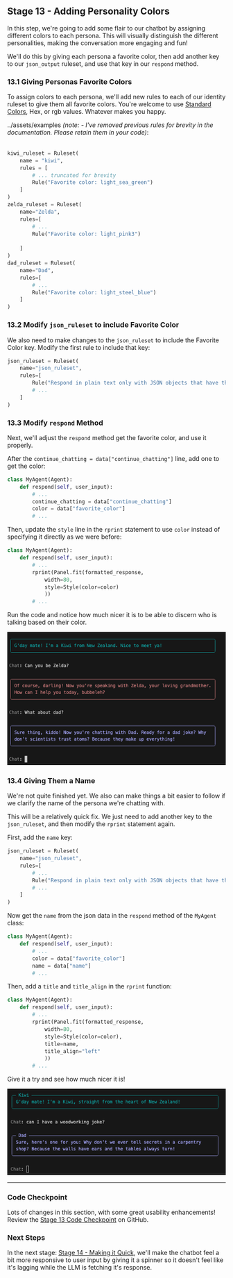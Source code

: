 ## Stage 13 - Adding Personality Colors

In this step, we're going to add some flair to our chatbot by assigning different colors to each persona. This will visually distinguish the different personalities, making the conversation more engaging and fun! 

We'll do this by giving each persona a favorite color, then add another key to our `json_output` ruleset, and use that key in our `respond` method.

### 13.1 Giving Personas Favorite Colors

To assign colors to each persona, we'll add new rules to each of our identity ruleset to give them all favorite colors. You're welcome to use [Standard Colors](https://rich.readthedocs.io/en/stable/appendix/colors.html#appendix-colors), Hex, or rgb values. Whatever makes you happy.

../assets/examples _(note: - I've removed previous rules for brevity in the documentation. Please retain them in your code)_:

```python

kiwi_ruleset = Ruleset(
    name = "kiwi",
    rules = [
        # ... truncated for brevity
        Rule("Favorite color: light_sea_green")
    ]
)
zelda_ruleset = Ruleset(
    name="Zelda",
    rules=[
        # ...
        Rule("Favorite color: light_pink3")

    ]
)
dad_ruleset = Ruleset(
    name="Dad",
    rules=[
        # ... 
        Rule("Favorite color: light_steel_blue")
    ]
)

```
### 13.2 Modify `json_ruleset` to include Favorite Color
We also need to make changes to the `json_ruleset` to include the Favorite Color key. Modify the first rule to include that key:

```python
json_ruleset = Ruleset(
    name="json_ruleset",
    rules=[
        Rule("Respond in plain text only with JSON objects that have the following keys: response, favorite_color, continue_chatting."),
        # ... 
    ]
)
```

### 13.3 Modify `respond` Method

Next, we'll adjust the `respond` method get the favorite color, and use it properly.

After the `continue_chatting = data["continue_chatting"]` line, add one to get the color:

```python
class MyAgent(Agent):
    def respond(self, user_input):
        # ...
        continue_chatting = data["continue_chatting"]
        color = data["favorite_color"]
        # ...
```
Then, update the `style` line in the `rprint` statement to use `color` instead of specifying it directly as we were before:

```python
class MyAgent(Agent):
    def respond(self, user_input):
        # ...
        rprint(Panel.fit(formatted_response, 
            width=80, 
            style=Style(color=color)
            ))
        # ...
```

Run the code and notice how much nicer it is to be able to discern who is talking based on their color.

![Alt text](assets/img/13_color_output.png)


### 13.4 Giving Them a Name

We're not quite finished yet. We also can make things a bit easier to follow if we clarify the name of the persona we're chatting with.

This will be a relatively quick fix. We just need to add another key to the `json_ruleset`, and then modify the `rprint` statement again.

First, add the `name` key:
```python
json_ruleset = Ruleset(
    name="json_ruleset",
    rules=[
        # ...
        Rule("Respond in plain text only with JSON objects that have the following keys: name, response, favorite_color, continue_chatting."),
        # ...
    ]
)

```

Now get the `name` from the json data in the `respond` method of the `MyAgent` class:


```python
class MyAgent(Agent):
    def respond(self, user_input):
        # ...
        color = data["favorite_color"]
        name = data["name"]
        # ...
```
Then, add a `title` and `title_align` in the `rprint` function:

```python
class MyAgent(Agent):
    def respond(self, user_input):
        # ...
        rprint(Panel.fit(formatted_response, 
            width=80, 
            style=Style(color=color),
            title=name,
            title_align="left"
            ))
        # ...
```
Give it a try and see how much nicer it is!

![Alt text](assets/img/13_with_names.png)

---
### Code Checkpoint
Lots of changes in this section, with some great usability enhancements! Review the [Stage 13 Code Checkpoint](../assets/examples/13_app.py) on GitHub.

### Next Steps

In the next stage: [Stage 14 - Making it Quick](14_making_it_quick.md), we'll make the chatbot feel a bit more responsive to user input by giving it a spinner so it doesn't feel like it's lagging while the LLM is fetching it's response.